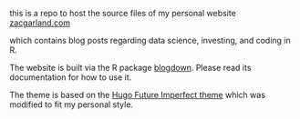 this is a repo to host the source files of my personal website
[zacgarland.com](www.zacgarland.com)

which contains blog posts regarding data science, investing, and coding in R. 

The website is built via the R package [blogdown](https://github.com/rstudio/blogdown). Please read its documentation for how to use it. 

The theme is based on the [Hugo Future Imperfect theme](https://themes.gohugo.io/future-imperfect/) which was modified to fit my personal style. 
